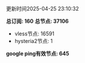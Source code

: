更新时间2025-04-25 23:10:32

**总订阅: 160**
**总节点: 37106**
- vless节点: 16591
- hysteria2节点: 1

**google ping有效节点: 645**
